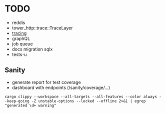 # TODO

- reddis
- tower_http::trace::TraceLayer
- [tracing](https://docs.rs/tracing/latest/tracing/)
- graphQL
- job queue
- docs migration sqlx
- tests-u

## Sanity

- generate report for test coverage
- dashboard with endpoints (/sanity/coverage/...)

```shell
cargo clippy --workspace --all-targets --all-features --color always --keep-going -Z unstable-options --locked --offline 2>&1 | egrep "generated \d+ warning"
```
